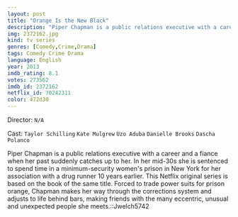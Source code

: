```yaml
---
layout: post
title: "Orange Is the New Black"
description: "Piper Chapman is a public relations executive with a career and a fiance when her past suddenly catches up to her. In her mid-30s she is sentenced to spend time in a minimum-security women's prison in New York for her association with a drug runner 10 years earlier. This Netflix original series is based on the book of the same title. Forced to trade power suits for prison orange, Chapman makes her way through the corrections system and adjusts to life behind bars, making friends with the many eccentric, unusual and u.."
img: 2372162.jpg
kind: tv series
genres: [Comedy,Crime,Drama]
tags: Comedy Crime Drama 
language: English
year: 2013
imdb_rating: 8.1
votes: 273562
imdb_id: 2372162
netflix_id: 70242311
color: 472d30
---
```

Director: `N/A`  

Cast: `Taylor Schilling` `Kate Mulgrew` `Uzo Aduba` `Danielle Brooks` `Dascha Polanco` 

Piper Chapman is a public relations executive with a career and a fiance when her past suddenly catches up to her. In her mid-30s she is sentenced to spend time in a minimum-security women's prison in New York for her association with a drug runner 10 years earlier. This Netflix original series is based on the book of the same title. Forced to trade power suits for prison orange, Chapman makes her way through the corrections system and adjusts to life behind bars, making friends with the many eccentric, unusual and unexpected people she meets.::Jwelch5742